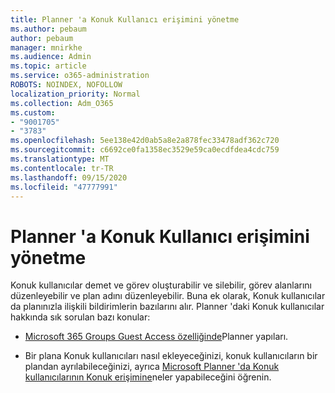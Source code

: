 ```yaml
---
title: Planner 'a Konuk Kullanıcı erişimini yönetme
ms.author: pebaum
author: pebaum
manager: mnirkhe
ms.audience: Admin
ms.topic: article
ms.service: o365-administration
ROBOTS: NOINDEX, NOFOLLOW
localization_priority: Normal
ms.collection: Adm_O365
ms.custom:
- "9001705"
- "3783"
ms.openlocfilehash: 5ee138e42d0ab5a8e2a878fec33478adf362c720
ms.sourcegitcommit: c6692ce0fa1358ec3529e59ca0ecdfdea4cdc759
ms.translationtype: MT
ms.contentlocale: tr-TR
ms.lasthandoff: 09/15/2020
ms.locfileid: "47777991"
---
```

# <a name="manage-guest-user-access-to-planner"></a>Planner 'a Konuk Kullanıcı erişimini yönetme

Konuk kullanıcılar demet ve görev oluşturabilir ve silebilir, görev alanlarını düzenleyebilir ve plan adını düzenleyebilir. Buna ek olarak, Konuk kullanıcılar da planınızla ilişkili bildirimlerin bazılarını alır. Planner 'daki Konuk kullanıcılar hakkında sık sorulan bazı konular:

- [Microsoft 365 Groups Guest Access özelliğinde](https://support.office.com/article/Adding-guests-to-Office-365-Groups-bfc7a840-868f-4fd6-a390-f347bf51aff6)Planner yapıları. 

- Bir plana Konuk kullanıcıları nasıl ekleyeceğinizi, konuk kullanıcıların bir plandan ayrılabileceğinizi, ayrıca [Microsoft Planner 'da Konuk kullanıcılarının Konuk erişimine](https://support.office.com/article/Guest-access-in-Microsoft-Planner-cc5d7f96-dced-4da4-ab62-08c72d9759c6)neler yapabileceğini öğrenin.
